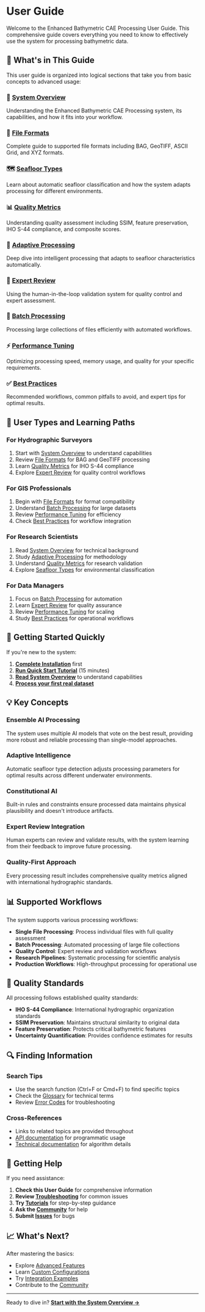 # User Guide

Welcome to the Enhanced Bathymetric CAE Processing User Guide. This comprehensive guide covers everything you need to know to effectively use the system for processing bathymetric data.

## 📖 What's in This Guide

This user guide is organized into logical sections that take you from basic concepts to advanced usage:

### 🌊 [System Overview](overview.md)
Understanding the Enhanced Bathymetric CAE Processing system, its capabilities, and how it fits into your workflow.

### 📁 [File Formats](file-formats.md)
Complete guide to supported file formats including BAG, GeoTIFF, ASCII Grid, and XYZ formats.

### 🗺️ [Seafloor Types](seafloor-types.md)
Learn about automatic seafloor classification and how the system adapts processing for different environments.

### 📊 [Quality Metrics](quality-metrics.md)
Understanding quality assessment including SSIM, feature preservation, IHO S-44 compliance, and composite scores.

### 🧠 [Adaptive Processing](adaptive-processing.md)
Deep dive into intelligent processing that adapts to seafloor characteristics automatically.

### 👥 [Expert Review](expert-review.md)
Using the human-in-the-loop validation system for quality control and expert assessment.

### 🔄 [Batch Processing](batch-processing.md)
Processing large collections of files efficiently with automated workflows.

### ⚡ [Performance Tuning](performance-tuning.md)
Optimizing processing speed, memory usage, and quality for your specific requirements.

### ✅ [Best Practices](best-practices.md)
Recommended workflows, common pitfalls to avoid, and expert tips for optimal results.

## 🎯 User Types and Learning Paths

### For Hydrographic Surveyors
1. Start with [System Overview](overview.md) to understand capabilities
2. Review [File Formats](file-formats.md) for BAG and GeoTIFF processing
3. Learn [Quality Metrics](quality-metrics.md) for IHO S-44 compliance
4. Explore [Expert Review](expert-review.md) for quality control workflows

### For GIS Professionals
1. Begin with [File Formats](file-formats.md) for format compatibility
2. Understand [Batch Processing](batch-processing.md) for large datasets
3. Review [Performance Tuning](performance-tuning.md) for efficiency
4. Check [Best Practices](best-practices.md) for workflow integration

### For Research Scientists
1. Read [System Overview](overview.md) for technical background
2. Study [Adaptive Processing](adaptive-processing.md) for methodology
3. Understand [Quality Metrics](quality-metrics.md) for research validation
4. Explore [Seafloor Types](seafloor-types.md) for environmental classification

### For Data Managers
1. Focus on [Batch Processing](batch-processing.md) for automation
2. Learn [Expert Review](expert-review.md) for quality assurance
3. Review [Performance Tuning](performance-tuning.md) for scaling
4. Study [Best Practices](best-practices.md) for operational workflows

## 🚀 Getting Started Quickly

If you're new to the system:

1. **[Complete Installation](../getting-started/installation.md)** first
2. **[Run Quick Start Tutorial](../getting-started/quick-start.md)** (15 minutes)
3. **[Read System Overview](overview.md)** to understand capabilities
4. **[Process your first real dataset](../tutorials/first-processing-job.md)**

## 💡 Key Concepts

### Ensemble AI Processing
The system uses multiple AI models that vote on the best result, providing more robust and reliable processing than single-model approaches.

### Adaptive Intelligence
Automatic seafloor type detection adjusts processing parameters for optimal results across different underwater environments.

### Constitutional AI
Built-in rules and constraints ensure processed data maintains physical plausibility and doesn't introduce artifacts.

### Expert Review Integration
Human experts can review and validate results, with the system learning from their feedback to improve future processing.

### Quality-First Approach
Every processing result includes comprehensive quality metrics aligned with international hydrographic standards.

## 📊 Supported Workflows

The system supports various processing workflows:

- **Single File Processing**: Process individual files with full quality assessment
- **Batch Processing**: Automated processing of large file collections
- **Quality Control**: Expert review and validation workflows
- **Research Pipelines**: Systematic processing for scientific analysis
- **Production Workflows**: High-throughput processing for operational use

## 🎯 Quality Standards

All processing follows established quality standards:

- **IHO S-44 Compliance**: International hydrographic organization standards
- **SSIM Preservation**: Maintains structural similarity to original data
- **Feature Preservation**: Protects critical bathymetric features
- **Uncertainty Quantification**: Provides confidence estimates for results

## 🔍 Finding Information

### Search Tips
- Use the search function (Ctrl+F or Cmd+F) to find specific topics
- Check the [Glossary](../reference/glossary.md) for technical terms
- Review [Error Codes](../reference/error-codes.md) for troubleshooting

### Cross-References
- Links to related topics are provided throughout
- [API documentation](../api/) for programmatic usage
- [Technical documentation](../technical/) for algorithm details

## 🤝 Getting Help

If you need assistance:

1. **Check this User Guide** for comprehensive information
2. **Review [Troubleshooting](../getting-started/troubleshooting.md)** for common issues
3. **Try [Tutorials](../tutorials/)** for step-by-step guidance
4. **Ask the [Community](https://community.bathymetric-cae.org)** for help
5. **Submit [Issues](https://github.com/your-org/enhanced-bathymetric-cae/issues)** for bugs

## 📈 What's Next?

After mastering the basics:

- Explore [Advanced Features](../tutorials/advanced-features.md)
- Learn [Custom Configurations](../tutorials/custom-configurations.md)
- Try [Integration Examples](../tutorials/integration-examples.md)
- Contribute to the [Community](../contributing/)

---

Ready to dive in? **[Start with the System Overview →](overview.md)**